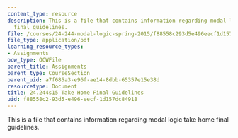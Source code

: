 ```yaml
---
content_type: resource
description: This is a file that contains information regarding modal logic take home
  final guidelines.
file: /courses/24-244-modal-logic-spring-2015/f88558c293d5e496eecf1d157dc84918_MIT24_244S15_TakeHome.pdf
file_type: application/pdf
learning_resource_types:
- Assignments
ocw_type: OCWFile
parent_title: Assignments
parent_type: CourseSection
parent_uid: a7f685a3-e96f-ae14-8dbb-65357e15e38d
resourcetype: Document
title: 24.244s15 Take Home Final Guidelines
uid: f88558c2-93d5-e496-eecf-1d157dc84918
---
```

This is a file that contains information regarding modal logic take home final guidelines.

